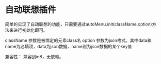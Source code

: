 # 自动联想插件

简单的实现了自动联想的功能，只需要通过autoMenu.init(className,option)方法来进行初始化即可。

className 参数是被绑定的元素class名
option 参数为json格式，其中data和name为必填项，data为json数据，name则为json数据的某个key值

兼容性： 兼容到ie8，无依赖。